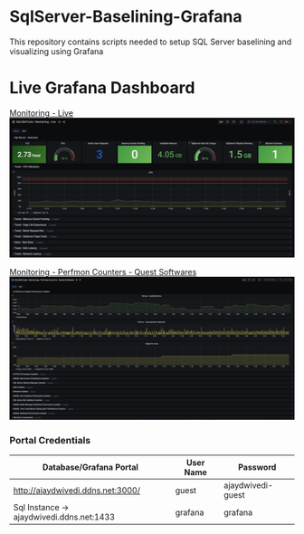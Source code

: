 # SqlServer-Baselining-Grafana
This repository contains scripts needed to setup SQL Server baselining and visualizing using Grafana

# Live Grafana Dashboard
[Monitoring - Live](http://ajaydwivedi.ddns.net:3000/d/Fg8Q_wSMz/monitoring-live?orgId=1&refresh=30s)<br>
![](https://github.com/imajaydwivedi/Images/blob/master/SqlServer-Baselining-Grafana/SQLDBATools%20_%20Monitoring%20-%20Live.JPG) <br>

[Monitoring - Perfmon Counters - Quest Softwares](http://ajaydwivedi.ddns.net:3000/d/_dioLINMk/monitoring-perfmon-counters-quest-softwares?orgId=1&refresh=1m)<br>
![](https://github.com/imajaydwivedi/Images/blob/master/SqlServer-Baselining-Grafana/SQLDBATools%20_%20Monitoring%20-%20Perfmon%20Counters%20-%20Quest%20Softwares.JPG) <br>

### Portal Credentials
Database/Grafana Portal | User Name | Password
------------ | --------- | ---------
http://ajaydwivedi.ddns.net:3000/ | guest | ajaydwivedi-guest
Sql Instance -> ajaydwivedi.ddns.net:1433 | grafana | grafana
